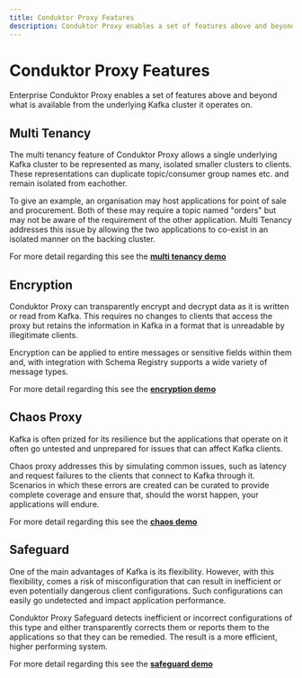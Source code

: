 ```yaml
---
title: Conduktor Proxy Features
description: Conduktor Proxy enables a set of features above and beyond what is available from the underlying Kafka cluster it operates on.
---
```


# Conduktor Proxy Features

Enterprise Conduktor Proxy enables a set of features above and beyond what is available from the underlying Kafka cluster it operates on.

## Multi Tenancy

The multi tenancy feature of Conduktor Proxy allows a single underlying Kafka cluster to be represented as many, isolated smaller clusters to clients. These representations can duplicate topic/consumer group names etc. and remain isolated from eachother.

To give an example, an organisation may host applications for point of sale and procurement. Both of these may require a topic named "orders" but may not be aware of the requirement of the other application. Multi Tenancy addresses this issue by allowing the two applications to co-exist in an isolated manner on the backing cluster.

For more detail regarding this see the **[multi tenancy demo](https://github.com/conduktor/conduktor-proxy-demos/tree/main/multi-tenant)**

## Encryption

Conduktor Proxy can transparently encrypt and decrypt data as it is written or read from Kafka. This requires no changes to clients that access the proxy but retains the information in Kafka in a format that is unreadable by illegitimate clients.

Encryption can be applied to entire messages or sensitive fields within them and, with integration with Schema Registry supports a wide variety of message types.

For more detail regarding this see the **[encryption demo](https://github.com/conduktor/conduktor-proxy-demos/tree/main/encryption)**

## Chaos Proxy

Kafka is often prized for its resilience but the applications that operate on it often go untested and unprepared for issues that can affect Kafka clients.

Chaos proxy addresses this by simulating common issues, such as latency and request failures to the clients that connect to Kafka through it. Scenarios in which these errors are created can be curated to provide complete coverage and ensure that, should the worst happen, your applications will endure.

For more detail regarding this see the **[chaos demo](https://github.com/conduktor/conduktor-proxy-demos/tree/main/chaos)**


## Safeguard

One of the main advantages of Kafka is its flexibility. However, with this flexibility, comes a risk of misconfiguration that can result in inefficient or even potentially dangerous client configurations. Such configurations can easily go undetected and impact application performance.

Conduktor Proxy Safeguard detects inefficient or incorrect configurations of this type and either transparently corrects them or reports them to the applications so that they can be remedied. The result is a more efficient, higher performing system.

For more detail regarding this see the **[safeguard demo](https://github.com/conduktor/conduktor-proxy-demos/tree/main/safeguard)**
